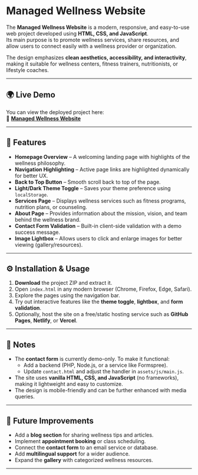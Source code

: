 # Managed Wellness Website

The **Managed Wellness Website** is a modern, responsive, and easy-to-use web project developed using **HTML, CSS, and JavaScript**.  
Its main purpose is to promote wellness services, share resources, and allow users to connect easily with a wellness provider or organization.  

The design emphasizes **clean aesthetics, accessibility, and interactivity**, making it suitable for wellness centers, fitness trainers, nutritionists, or lifestyle coaches.

---
## 🌍 Live Demo

You can view the deployed project here:  
🔗 **[Managed Wellness Website](https://plp-webtechnologies-classroom-july2-opal.vercel.app/)**  

---
## 🌿 Features

- **Homepage Overview** – A welcoming landing page with highlights of the wellness philosophy.  
- **Navigation Highlighting** – Active page links are highlighted dynamically for better UX.  
- **Back to Top Button** – Smooth scroll back to top of the page.  
- **Light/Dark Theme Toggle** – Saves your theme preference using `localStorage`.  
- **Services Page** – Displays wellness services such as fitness programs, nutrition plans, or counseling.  
- **About Page** – Provides information about the mission, vision, and team behind the wellness brand.  
- **Contact Form Validation** – Built-in client-side validation with a demo success message.  
- **Image Lightbox** – Allows users to click and enlarge images for better viewing (gallery/resources).  


---

## ⚙️ Installation & Usage

1. **Download** the project ZIP and extract it.  
2. Open `index.html` in any modern browser (Chrome, Firefox, Edge, Safari).  
3. Explore the pages using the navigation bar.  
4. Try out interactive features like the **theme toggle**, **lightbox**, and **form validation**.  
5. Optionally, host the site on a free/static hosting service such as **GitHub Pages**, **Netlify**, or **Vercel**.  

---

## 📝 Notes

- The **contact form** is currently demo-only. To make it functional:
  - Add a backend (PHP, Node.js, or a service like Formspree).  
  - Update `contact.html` and adjust the handler in `assets/js/main.js`.  
- The site uses **vanilla HTML, CSS, and JavaScript** (no frameworks), making it lightweight and easy to customize.  
- The design is mobile-friendly and can be further enhanced with media queries.  

---

## 🔮 Future Improvements

- Add a **blog section** for sharing wellness tips and articles.  
- Implement **appointment booking** or class scheduling.  
- Connect the **contact form** to an email service or database.  
- Add **multilingual support** for a wider audience.  
- Expand the **gallery** with categorized wellness resources.  

---






